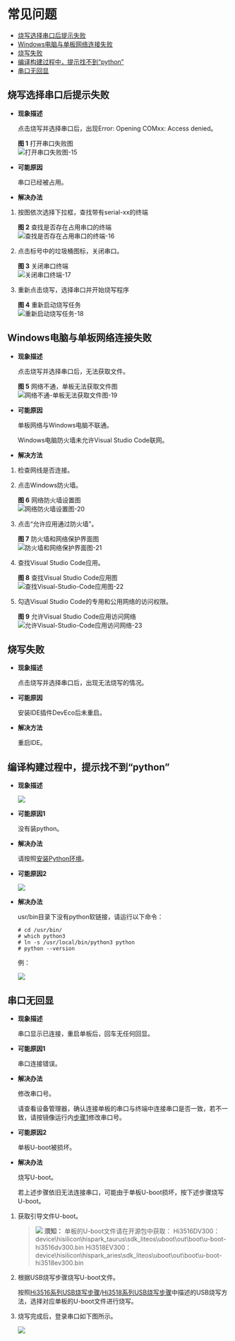 # 常见问题<a name="ZH-CN_TOPIC_0000001128311064"></a>

-   [烧写选择串口后提示失败](#section1498892119619)
-   [Windows电脑与单板网络连接失败](#section8512971816)
-   [烧写失败](#section1767804111198)
-   [编译构建过程中，提示找不到“python”](#zh-cn_topic_0000001053466255_section1039835245619)
-   [串口无回显](#zh-cn_topic_0000001053466255_section14871149155911)

## 烧写选择串口后提示失败<a name="section1498892119619"></a>

-   **现象描述**

    点击烧写并选择串口后，出现Error: Opening COMxx: Access denied。

    **图 1**  打开串口失败图<a name="zh-cn_topic_0000001053466255_fig066333283916"></a>  
    ![](figure/打开串口失败图-15.png "打开串口失败图-15")

-   **可能原因**

    串口已经被占用。

-   **解决办法**

1.  按图依次选择下拉框，查找带有serial-xx的终端

    **图 2**  查找是否存在占用串口的终端<a name="zh-cn_topic_0000001053466255_fig165994164420"></a>  
    ![](figure/查找是否存在占用串口的终端-16.png "查找是否存在占用串口的终端-16")

2.  点击标号中的垃圾桶图标，关闭串口。

    **图 3**  关闭串口终端<a name="zh-cn_topic_0000001053466255_fig7911282453"></a>  
    ![](figure/关闭串口终端-17.png "关闭串口终端-17")

3.  重新点击烧写，选择串口并开始烧写程序

    **图 4**  重新启动烧写任务<a name="fig87139519227"></a>  
    ![](figure/重新启动烧写任务-18.png "重新启动烧写任务-18")


## Windows电脑与单板网络连接失败<a name="section8512971816"></a>

-   **现象描述**

    点击烧写并选择串口后，无法获取文件。

    **图 5**  网络不通，单板无法获取文件图<a name="zh-cn_topic_0000001053466255_fig5218920223"></a>  
    ![](figure/网络不通-单板无法获取文件图-19.png "网络不通-单板无法获取文件图-19")

-   **可能原因**

    单板网络与Windows电脑不联通。

    Windows电脑防火墙未允许Visual Studio Code联网。

-   **解决方法**

1.  检查网线是否连接。
2.  点击Windows防火墙。

    **图 6**  网络防火墙设置图<a name="fig954464811215"></a>  
    ![](figure/网络防火墙设置图-20.png "网络防火墙设置图-20")

3.  点击“允许应用通过防火墙”。

    **图 7**  防火墙和网络保护界面图<a name="fig158731526101312"></a>  
    ![](figure/防火墙和网络保护界面图-21.png "防火墙和网络保护界面图-21")

4.  查找Visual Studio Code应用。

    **图 8**  查找Visual Studio Code应用图<a name="fig96572537139"></a>  
    ![](figure/查找Visual-Studio-Code应用图-22.png "查找Visual-Studio-Code应用图-22")

5.  勾选Visual Studio Code的专用和公用网络的访问权限。

    **图 9**  允许Visual Studio Code应用访问网络<a name="fig18201217161411"></a>  
    ![](figure/允许Visual-Studio-Code应用访问网络-23.png "允许Visual-Studio-Code应用访问网络-23")


## 烧写失败<a name="section1767804111198"></a>

-   **现象描述**

    点击烧写并选择串口后，出现无法烧写的情况。

-   **可能原因**

    安装IDE插件DevEco后未重启。

-   **解决方法**

    重启IDE。


## 编译构建过程中，提示找不到“python”<a name="zh-cn_topic_0000001053466255_section1039835245619"></a>

-   **现象描述**

    ![](figure/error.png)


-   **可能原因1**

    没有装python。

-   **解决办法**

    请按照[安装Python环境](quickstart-lite-env-setup-linux.md#section1238412211211)。

-   **可能原因2**

    ![](figure/error2.png)

-   **解决办法**

    usr/bin目录下没有python软链接，请运行以下命令：

    ```
    # cd /usr/bin/
    # which python3
    # ln -s /usr/local/bin/python3 python
    # python --version
    ```

    例：

    ![](figure/solution-24.png)


## 串口无回显<a name="zh-cn_topic_0000001053466255_section14871149155911"></a>

-   **现象描述**

    串口显示已连接，重启单板后，回车无任何回显。

-   **可能原因1**

    串口连接错误。

-   **解决办法**

    修改串口号。

    请查看设备管理器，确认连接单板的串口与终端中连接串口是否一致，若不一致，请按镜像运行内[步骤1](#section1498892119619)修改串口号。


-   **可能原因2**

    单板U-boot被损坏。

-   **解决办法**

    烧写U-boot。

    若上述步骤依旧无法连接串口，可能由于单板U-boot损坏，按下述步骤烧写U-boot。


1.  获取引导文件U-boot。

    >![](../public_sys-resources/icon-notice.gif) **须知：** 
    >单板的U-boot文件请在开源包中获取：
    >Hi3516DV300：device\\hisilicon\\hispark\_taurus\\sdk\_liteos\\uboot\\out\\boot\\u-boot-hi3516dv300.bin
    >Hi3518EV300：device\\hisilicon\\hispark\_aries\\sdk\_liteos\\uboot\\out\\boot\\u-boot-hi3518ev300.bin

2.  根据USB烧写步骤烧写U-boot文件。

    按照[Hi3516系列USB烧写步骤](https://device.harmonyos.com/cn/docs/ide/user-guides/hi3516_upload-0000001052148681)/[Hi3518系列USB烧写步骤](https://device.harmonyos.com/cn/docs/ide/user-guides/hi3518_upload-0000001057313128)中描述的USB烧写方法，选择对应单板的U-boot文件进行烧写。

3.  烧写完成后，登录串口如下图所示。

    ![](figure/login-serial-port.png)


